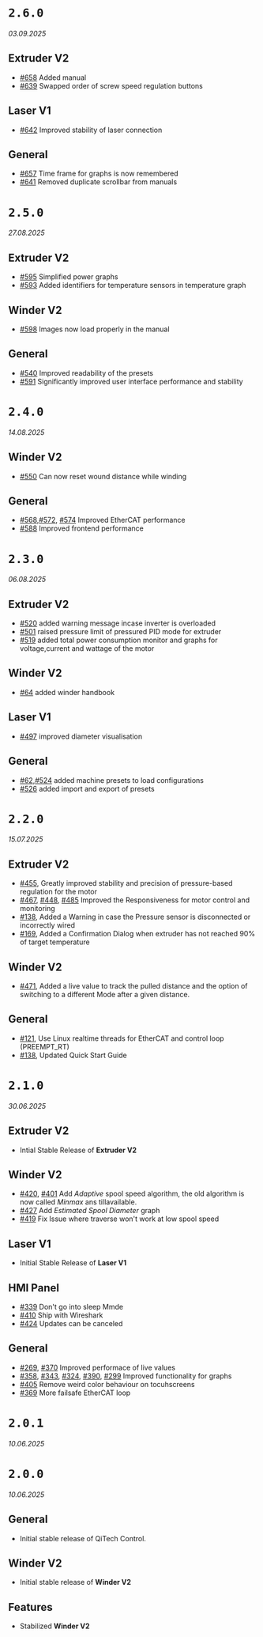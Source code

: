 # `2.6.0`
_03.09.2025_

## Extruder V2
- [#658](https://github.com/qitechgmbh/control/pull/658) Added manual
- [#639](https://github.com/qitechgmbh/control/pull/639) Swapped order of screw speed regulation buttons


## Laser V1
- [#642](https://github.com/qitechgmbh/control/pull/642) Improved stability of laser connection

## General
- [#657](https://github.com/qitechgmbh/control/pull/657) Time frame for graphs is now remembered
- [#641](https://github.com/qitechgmbh/control/pull/641) Removed duplicate scrollbar from manuals

# `2.5.0`
_27.08.2025_

## Extruder V2
- [#595](https://github.com/qitechgmbh/control/pull/600) Simplified power graphs
- [#593](https://github.com/qitechgmbh/control/pull/599) Added identifiers for temperature sensors in temperature graph

## Winder V2
- [#598](https://github.com/qitechgmbh/control/pull/601) Images now load properly in the manual

## General
- [#540](https://github.com/qitechgmbh/control/pull/592) Improved readability of the presets
- [#591](https://github.com/qitechgmbh/control/pull/626) Significantly improved user interface performance and stability

# `2.4.0`
_14.08.2025_

## Winder V2 
- [#550](https://github.com/qitechgmbh/control/pull/551) Can now reset wound distance while winding
  
## General
- [#568](https://github.com/qitechgmbh/control/pull/569),[#572](https://github.com/qitechgmbh/control/pull/572), [#574](https://github.com/qitechgmbh/control/pull/587) Improved EtherCAT performance 
- [#588](https://github.com/qitechgmbh/control/pull/589) Improved frontend performance

# `2.3.0`
_06.08.2025_

## Extruder V2
- [#520](https://github.com/qitechgmbh/control/pull/523) added warning message incase inverter is overloaded
- [#501](https://github.com/qitechgmbh/control/pull/508) raised pressure limit of pressured PID mode for extruder
- [#519](https://github.com/qitechgmbh/control/pull/549) added total power consumption monitor and graphs for voltage,current and wattage of the motor

## Winder V2 
- [#64](https://github.com/qitechgmbh/control/pull/504) added winder handbook

## Laser V1
- [#497](https://github.com/qitechgmbh/control/pull/498) improved diameter visualisation

## General
- [#62](https://github.com/qitechgmbh/control/pull/514),[#524](https://github.com/qitechgmbh/control/pull/528) added machine presets to load configurations
- [#526](https://github.com/qitechgmbh/control/pull/541) added import and export of presets

# `2.2.0`

_15.07.2025_

## Extruder V2

- [#455](https://github.com/qitechgmbh/control/pull/458), Greatly improved stability and precision of pressure-based regulation for the motor
- [#467](https://github.com/qitechgmbh/control/pull/468), [#448](https://github.com/qitechgmbh/control/pull/449), [#485](https://github.com/qitechgmbh/control/pull/486) Improved the Responsiveness for motor control and monitoring
- [#138](https://github.com/qitechgmbh/control/pull/495), Added a Warning in case the Pressure sensor is disconnected or incorrectly wired
- [#169](https://github.com/qitechgmbh/control/pull/492), Added a Confirmation Dialog when extruder has not reached 90% of target temperature

## Winder V2
- [#471](https://github.com/qitechgmbh/control/pull/480), Added a live value to track the pulled distance and the option of switching to a different Mode after a given distance.

## General

- [#121](https://github.com/qitechgmbh/control/pull/121), Use Linux realtime threads for EtherCAT and control loop (PREEMPT_RT)
- [#138](https://github.com/qitechgmbh/control/pull/495), Updated Quick Start Guide

# `2.1.0`

_30.06.2025_

## Extruder V2

- Intial Stable Release of **Extruder V2**

## Winder V2

- [#420](https://github.com/qitechgmbh/control/pull/429), [#401](https://github.com/qitechgmbh/control/pull/401) Add _Adaptive_ spool speed algorithm, the old algorithm is now called _Minmax_ ans tillavailable.
- [#427](https://github.com/qitechgmbh/control/pull/427) Add _Estimated Spool Diameter_ graph
- [#419](https://github.com/qitechgmbh/control/pull/419) Fix Issue where traverse won't work at low spool speed

## Laser V1

- Initial Stable Release of **Laser V1**

## HMI Panel

- [#339](https://github.com/qitechgmbh/control/pull/338) Don't go into sleep Mmde
- [#410](https://github.com/qitechgmbh/control/pull/410) Ship with Wireshark
- [#424](https://github.com/qitechgmbh/control/pull/424) Updates can be canceled

## General

- [#269](https://github.com/qitechgmbh/control/pull/269), [#370](https://github.com/qitechgmbh/control/pull/370) Improved performace of live values
- [#358](https://github.com/qitechgmbh/control/pull/358), [#343](https://github.com/qitechgmbh/control/pull/343), [#324](https://github.com/qitechgmbh/control/pull/324), [#390](https://github.com/qitechgmbh/control/pull/390), [#299](https://github.com/qitechgmbh/control/pull/299) Improved functionality for graphs
- [#405](https://github.com/qitechgmbh/control/pull/405) Remove weird color behaviour on tocuhscreens
- [#369](https://github.com/qitechgmbh/control/pull/369) More failsafe EtherCAT loop

# `2.0.1`

_10.06.2025_

# `2.0.0`

_10.06.2025_

## General

- Initial stable release of QiTech Control.

## Winder V2

- Initial stable release of **Winder V2**

## Features

- Stabilized **Winder V2**
